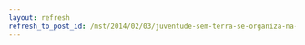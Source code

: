 ```yaml
---
layout: refresh
refresh_to_post_id: /mst/2014/02/03/juventude-sem-terra-se-organiza-na-luta-para-permanecer-no-campo
---
```

